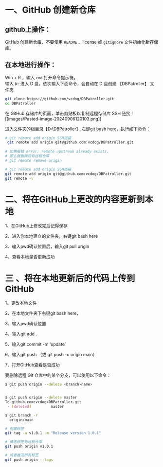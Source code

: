 
# 一、GitHub 创建新仓库

## github上操作：

GitHub 创建新仓库，不要使用 `README` 、license 或 `gitignore` 文件初始化新存储库。

## 在本地进行操作：

Win + R ，输入 `cmd` 打开命令提示符。  
输入 `D:` 进入 D 盘，依次输入下面命令，会自动在 D 盘创建 【DBPatroller】 文件夹

```bash
git clone https://github.com/vcdog/DBPatroller.git
cd DBPatroller
```


在 GitHub 存储库的页面，单击剪贴板以复制远程存储库 SSH 链接
![[images/Pasted-image-20240906120103.png]]

进入文件夹的根目录【D:\\DBPatroller】,右键git bash here，执行如下命令：

```bash
# git remote add origin SSH链接
 git remote add origin git@github.com:vcdog/DBPatroller.git
 
# 如果报错 error: remote upstream already exists.
# 那么就删除现有远程仓库 
# git remote remove origin

# git remote add origin SSH链接
git remote add origin git@github.com:vcdog/DBPatroller.git
git remote -v
```

# 二、将在GitHub上更改的内容更新到本地

1、在GitHub上修改完后记得保存

2、进入你本地建立的文件夹，右键git bash here

3、输入pwd确认位置后，输入git pull origin

4、查看本地是否更新成功

# 三 、将在本地更新后的代码上传到GitHub

1、更改本地文件

2、在本地文件夹下右键git bash here，

3、输入pwd确认位置

4、输入git add .

5、输入git commit -m ‘update’

6、输入git push （或 git push -u origin main）

7、打开GitHub查看是否成功


要删除远程 Git 仓库中的某个分支，可以使用以下命令：
```bash
$ git push origin --delete <branch-name>


$ git push origin --delete master
To github.com:vcdog/DBPatroller.git
 - [deleted]         master

$ git branch -r
  origin/main

```


```bash
# 创建标签
git tag -a v1.0.1 -m "Release version 1.0.1"

# 推送标签到远程仓库
git push origin v1.0.1

# 或者推送所有标签
git push origin --tags

```